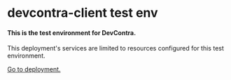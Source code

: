 # devcontra-client test env

#### This is the test environment for DevContra. 

This deployment's services are limited to resources configured for this test environment. 

[Go to deployment.](https://devcontra-client-next-git-test.colemars.now.sh/)
